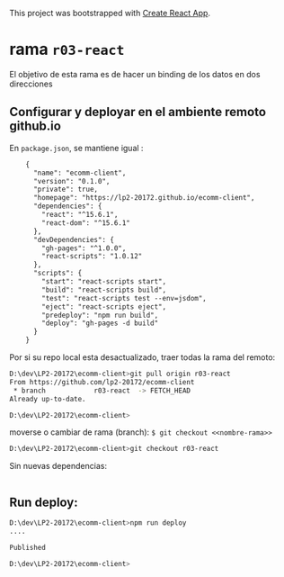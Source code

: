 This project was bootstrapped with [Create React App](https://github.com/facebookincubator/create-react-app).

# rama `r03-react`
El objetivo de esta rama es de hacer un binding de los datos en dos direcciones

## Configurar y deployar en el ambiente remoto github.io

En `package.json`, se mantiene igual :

```diff
    {
      "name": "ecomm-client",
      "version": "0.1.0",
      "private": true,
      "homepage": "https://lp2-20172.github.io/ecomm-client",
      "dependencies": {
        "react": "^15.6.1",
        "react-dom": "^15.6.1"
      },
      "devDependencies": {
        "gh-pages": "^1.0.0",
        "react-scripts": "1.0.12"
      },
      "scripts": {
        "start": "react-scripts start",
        "build": "react-scripts build",
        "test": "react-scripts test --env=jsdom",
        "eject": "react-scripts eject",
        "predeploy": "npm run build",
        "deploy": "gh-pages -d build"
      }
    }     
```
Por si su repo local esta desactualizado, traer todas la rama del remoto:
```sh
D:\dev\LP2-20172\ecomm-client>git pull origin r03-react
From https://github.com/lp2-20172/ecomm-client
 * branch            r03-react  -> FETCH_HEAD
Already up-to-date.

D:\dev\LP2-20172\ecomm-client>

```

moverse o cambiar de rama (branch): `$ git checkout <<nombre-rama>>`
```sh
D:\dev\LP2-20172\ecomm-client>git checkout r03-react

```


Sin nuevas dependencias:
```sh


```

## Run deploy:

```sh
D:\dev\LP2-20172\ecomm-client>npm run deploy
....

Published

D:\dev\LP2-20172\ecomm-client>


```




